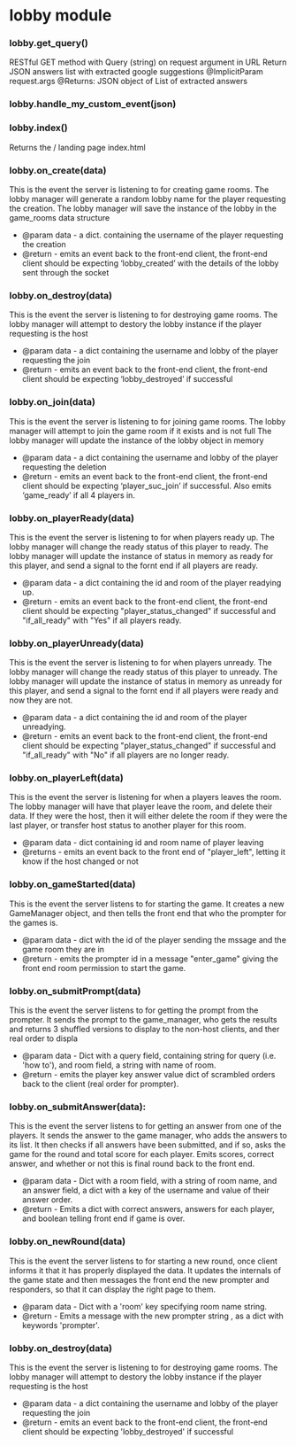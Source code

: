 # lobby module


### lobby.get_query()
RESTful GET method with Query (string) on request argument in URL
Return JSON answers list with extracted google suggestions
@ImplicitParam request.args<String>
@Returns: JSON object of List of extracted answers


### lobby.handle_my_custom_event(json)

### lobby.index()
Returns the / landing page index.html


### lobby.on_create(data)
This is the event the server is listening to for creating game rooms.
The lobby manager will generate a random lobby name for the player
requesting the creation. 
The lobby manager will save the instance of the lobby in the game_rooms data structure
* @param data - a dict. containing the username of the player requesting the creation
* @return - emits an event back to the front-end client, the front-end client should
be expecting ‘lobby_created’ with the details of the lobby sent through the socket


### lobby.on_destroy(data)
This is the event the server is listening to for destroying game rooms.
The lobby manager will attempt to destory the lobby instance if the player requesting is the host
* @param data - a dict containing the username and lobby of the player requesting the join
* @return - emits an event back to the front-end client, the front-end client should
be expecting ‘lobby_destroyed’ if successful


### lobby.on_join(data)
This is the event the server is listening to for joining game rooms.
The lobby manager will attempt to join the game room if it exists and is not full
The lobby manager will update the instance of the lobby object in memory
* @param data - a dict containing the username and lobby of the player requesting the deletion
* @return - emits an event back to the front-end client, the front-end client should
be expecting ‘player_suc_join’ if successful. Also emits ‘game_ready’ if all 4 players in.

### lobby.on_playerReady(data)
This is the event the server is listening to for when players ready up.
The lobby manager will change the ready status of this player to ready.
The lobby manager will update the instance of status in memory as ready for this player,
and send a signal to the fornt end if all players are ready.
* @param data - a dict containing the id and room of the player readying up.
* @return - emits an event back to the front-end client, the front-end client should
be expecting "player_status_changed" if successful and "if_all_ready" with "Yes" if all players ready.

### lobby.on_playerUnready(data)
This is the event the server is listening to for when players unready.
The lobby manager will change the ready status of this player to unready.
The lobby manager will update the instance of status in memory as unready for this player,
and send a signal to the fornt end if all players were ready and now they are not.
* @param data - a dict containing the id and room of the player unreadying.
* @return - emits an event back to the front-end client, the front-end client should
be expecting "player_status_changed" if successful and "if_all_ready" with "No" if all players are no longer ready.

### lobby.on_playerLeft(data)
This is the event the server is listening for when a players leaves the room.
The lobby manager will have that player leave the room, and delete their data.
If they were the host, then it will either delete the room if they were the last
player, or transfer host status to another player for this room.
* @param data - dict containing id and room name of player leaving
* @returns - emits an event back to the front end of "player_left", letting it know
if the host changed or not

### lobby.on_gameStarted(data)
This is the event the server listens to for starting the game. It creates a new GameManager
object, and then tells the front end that who the prompter for the games is.
* @param data - dict with the id of the player sending the mssage and the game room they are in
* @return - emits the prompter id in a message "enter_game" giving the front end room permission to start the game.

### lobby.on_submitPrompt(data)
This is the event the server listens to for getting the prompt from the prompter. It sends
the prompt to the game_manager, who gets the results and returns 3 shuffled versions to
display to the non-host clients, and ther real order to displa
* @param data - Dict with a query field, containing string for query (i.e. 'how to'), and room field, a string with name of room.
* @return - emits the player key answer value dict of scrambled orders back to the client (real order for prompter).
   
### lobby.on_submitAnswer(data):
This is the event the server listens to for getting an answer from one of the players. It sends the
answer to the game manager, who adds the answers to its list. It then checks if all answers
have been submitted, and if so, asks the game for the round and total score for each player.
Emits scores, correct answer, and whether or not this is final round back to the front end.
* @param data - Dict with a room field, with a string of room name, and an answer field, a dict with a key of the username and value of their answer order.
* @return - Emits a dict with correct answers, answers for each player, and boolean telling front end if game is over.
    
### lobby.on_newRound(data)
This is the event the server listens to for starting a new round, once client informs it that it has properly displayed the data.
It updates the internals of the game state and then messages the front end the new prompter and responders, so that it can
display the right page to them.
* @param data - Dict with a 'room' key specifying room name string.
* @return - Emits a message with the new prompter string , as a dict with keywords 'prompter'.

### lobby.on_destroy(data)
This is the event the server is listening to for destroying game rooms.
The lobby manager will attempt to destory the lobby instance if the player requesting is the host
* @param data - a dict containing the username and lobby of the player requesting the join
* @return - emits an event back to the front-end client, the front-end client should
be expecting 'lobby_destroyed' if successful
